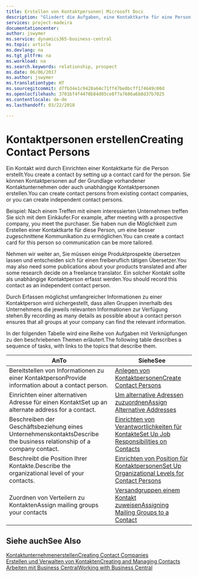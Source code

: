 ```yaml
---
title: Erstellen von Kontaktpersonen| Microsoft Docs
description: "Gliedert die Aufgaben, eine Kontaktkarte für eine Person, z. B. einen Interessenten oder einen Lieferanten zu erstellen und hilft, die Beziehung zu definieren und Kommunikationen anzupassen."
services: project-madeira
documentationcenter: 
author: jswymer
ms.service: dynamics365-business-central
ms.topic: article
ms.devlang: na
ms.tgt_pltfrm: na
ms.workload: na
ms.search.keywords: relationship, prospect
ms.date: 06/06/2017
ms.author: jswymer
ms.translationtype: HT
ms.sourcegitcommit: d7fb34e1c9428a64c71ff47be8bcff174649c00d
ms.openlocfilehash: 3701bf4f4470b84d05ce8f7a7686a6b8d37b7025
ms.contentlocale: de-de
ms.lasthandoff: 03/22/2018

---
```

# <a name="creating-contact-persons"></a><span data-ttu-id="da0ad-103">Kontaktpersonen erstellen</span><span class="sxs-lookup"><span data-stu-id="da0ad-103">Creating Contact Persons</span></span>
<span data-ttu-id="da0ad-104">Ein Kontakt wird durch Einrichten einer Kontaktkarte für die Person erstellt.</span><span class="sxs-lookup"><span data-stu-id="da0ad-104">You create a contact by setting up a contact card for the person.</span></span> <span data-ttu-id="da0ad-105">Sie können Kontaktpersonen auf der Grundlage vorhandener Kontaktunternehmen oder auch unabhängige Kontaktpersonen erstellen.</span><span class="sxs-lookup"><span data-stu-id="da0ad-105">You can create contact persons from existing contact companies, or you can create independent contact persons.</span></span>

<span data-ttu-id="da0ad-106">Beispiel: Nach einem Treffen mit einem interessierten Unternehmen treffen Sie sich mit dem Einkäufer.</span><span class="sxs-lookup"><span data-stu-id="da0ad-106">For example, after meeting with a prospective company, you meet the purchaser.</span></span> <span data-ttu-id="da0ad-107">Sie haben nun die Möglichkeit zum Erstellen einer Kontaktkarte für diese Person, um eine besser zugeschnittene Kommunikation zu ermöglichen.</span><span class="sxs-lookup"><span data-stu-id="da0ad-107">You can create a contact card for this person so communication can be more tailored.</span></span>

<span data-ttu-id="da0ad-108">Nehmen wir weiter an, Sie müssen einige Produktprospekte übersetzen lassen und entscheiden sich für einen freiberuflich tätigen Übersetzer.</span><span class="sxs-lookup"><span data-stu-id="da0ad-108">You may also need some publications about your products translated and after some research decide on a freelance translator.</span></span> <span data-ttu-id="da0ad-109">Ein solcher Kontakt sollte als unabhängige Kontaktperson erfasst werden.</span><span class="sxs-lookup"><span data-stu-id="da0ad-109">You should record this contact as an independent contact person.</span></span>

<span data-ttu-id="da0ad-110">Durch Erfassen möglichst umfangreicher Informationen zu einer Kontaktperson wird sichergestellt, dass allen Gruppen innerhalb des Unternehmens die jeweils relevanten Informationen zur Verfügung stehen.</span><span class="sxs-lookup"><span data-stu-id="da0ad-110">By recording as many details as possible about a contact person ensures that all groups at your company can find the relevant information.</span></span>

<span data-ttu-id="da0ad-111">In der folgenden Tabelle wird eine Reihe von Aufgaben mit Verknüpfungen zu den beschriebenen Themen erläutert.</span><span class="sxs-lookup"><span data-stu-id="da0ad-111">The following table describes a sequence of tasks, with links to the topics that describe them.</span></span>

| <span data-ttu-id="da0ad-112">An</span><span class="sxs-lookup"><span data-stu-id="da0ad-112">To</span></span> | <span data-ttu-id="da0ad-113">Siehe</span><span class="sxs-lookup"><span data-stu-id="da0ad-113">See</span></span> |
| --- | --- |
| <span data-ttu-id="da0ad-114">Bereitstellen von Informationen zu einer Kontaktperson</span><span class="sxs-lookup"><span data-stu-id="da0ad-114">Provide information about a contact person.</span></span> |[<span data-ttu-id="da0ad-115">Anlegen von Kontaktpersonen</span><span class="sxs-lookup"><span data-stu-id="da0ad-115">Create Contact Persons</span></span>](marketing-how-create-contact-persons.md) |
| <span data-ttu-id="da0ad-116">Einrichten einer alternativen Adresse für einen Kontakt</span><span class="sxs-lookup"><span data-stu-id="da0ad-116">Set up an alternate address for a contact.</span></span> |[<span data-ttu-id="da0ad-117">Um alternative Adressen zuzuordnen</span><span class="sxs-lookup"><span data-stu-id="da0ad-117">Assign Alternative Addresses</span></span>](marketing-how-assign-alternate-address.md) |
| <span data-ttu-id="da0ad-118">Beschreiben der Geschäftsbeziehung eines Unternehmenskontakts</span><span class="sxs-lookup"><span data-stu-id="da0ad-118">Describe the business relationship of a company contact.</span></span> |[<span data-ttu-id="da0ad-119">Einrichten von Verantwortlichkeiten für Kontakte</span><span class="sxs-lookup"><span data-stu-id="da0ad-119">Set Up Job Responsibilities on Contacts</span></span>](marketing-job-responsibilities.md) |
| <span data-ttu-id="da0ad-120">Beschreibt die Position Ihrer Kontakte.</span><span class="sxs-lookup"><span data-stu-id="da0ad-120">Describe the organizational level of your contacts.</span></span> |[<span data-ttu-id="da0ad-121">Einrichten von Position für Kontaktpersonen</span><span class="sxs-lookup"><span data-stu-id="da0ad-121">Set Up Organizational Levels for Contact Persons</span></span>](marketing-organizational-levels.md) |
| <span data-ttu-id="da0ad-122">Zuordnen von Verteilern zu Kontakten</span><span class="sxs-lookup"><span data-stu-id="da0ad-122">Assign mailing groups your contacts</span></span> |[<span data-ttu-id="da0ad-123">Versandgruppen einem Kontakt zuweisen</span><span class="sxs-lookup"><span data-stu-id="da0ad-123">Assigning Mailing Groups to a Contact</span></span>](marketing-mailing-groups.md) |

## <a name="see-also"></a><span data-ttu-id="da0ad-124">Siehe auch</span><span class="sxs-lookup"><span data-stu-id="da0ad-124">See Also</span></span>
[<span data-ttu-id="da0ad-125">Kontaktunternehmenerstellen</span><span class="sxs-lookup"><span data-stu-id="da0ad-125">Creating Contact Companies</span></span>](marketing-create-contact-companies.md)  
[<span data-ttu-id="da0ad-126">Erstellen und Verwalten von Kontakten</span><span class="sxs-lookup"><span data-stu-id="da0ad-126">Creating and Managing Contacts</span></span>]()  
[<span data-ttu-id="da0ad-127">Arbeiten mit  Business Central</span><span class="sxs-lookup"><span data-stu-id="da0ad-127">Working with Business Central</span></span>](ui-work-product.md)

